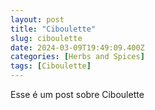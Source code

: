 ```yaml
---
layout: post
title: "Ciboulette"
slug: ciboulette
date: 2024-03-09T19:49:09.400Z
categories: [Herbs and Spices]
tags: [Ciboulette]
---
```

Esse é um post sobre Ciboulette